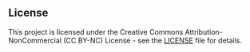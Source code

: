## License
This project is licensed under the Creative Commons Attribution-NonCommercial (CC BY-NC) License - see the [LICENSE](LICENSE) file for details.
